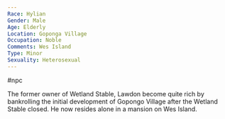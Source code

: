 ```yaml
---
Race: Hylian
Gender: Male
Age: Elderly
Location: Goponga Village
Occupation: Noble
Comments: Wes Island
Type: Minor
Sexuality: Heterosexual
---
```

#npc 

The former owner of Wetland Stable, Lawdon become quite rich by bankrolling the initial development of Gopongo Village after the Wetland Stable closed. He now resides alone in a mansion on Wes Island.
